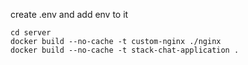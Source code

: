 create .env and add env to it

```
cd server
docker build --no-cache -t custom-nginx ./nginx
docker build --no-cache -t stack-chat-application .
```
